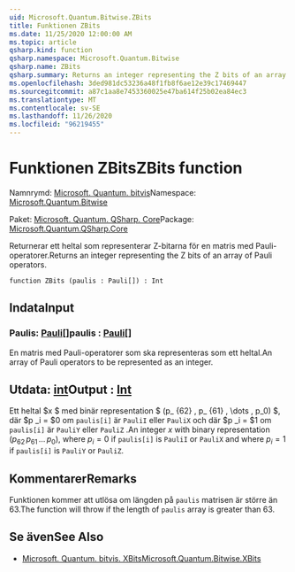 ```yaml
---
uid: Microsoft.Quantum.Bitwise.ZBits
title: Funktionen ZBits
ms.date: 11/25/2020 12:00:00 AM
ms.topic: article
qsharp.kind: function
qsharp.namespace: Microsoft.Quantum.Bitwise
qsharp.name: ZBits
qsharp.summary: Returns an integer representing the Z bits of an array of Pauli operators.
ms.openlocfilehash: 3ded981dc53236a48f1fb8f6ae12e39c17469447
ms.sourcegitcommit: a87c1aa8e7453360025e47ba614f25b02ea84ec3
ms.translationtype: MT
ms.contentlocale: sv-SE
ms.lasthandoff: 11/26/2020
ms.locfileid: "96219455"
---
```

# <a name="zbits-function"></a><span data-ttu-id="99418-102">Funktionen ZBits</span><span class="sxs-lookup"><span data-stu-id="99418-102">ZBits function</span></span>

<span data-ttu-id="99418-103">Namnrymd: [Microsoft. Quantum. bitvis](xref:Microsoft.Quantum.Bitwise)</span><span class="sxs-lookup"><span data-stu-id="99418-103">Namespace: [Microsoft.Quantum.Bitwise](xref:Microsoft.Quantum.Bitwise)</span></span>

<span data-ttu-id="99418-104">Paket: [Microsoft. Quantum. QSharp. Core](https://nuget.org/packages/Microsoft.Quantum.QSharp.Core)</span><span class="sxs-lookup"><span data-stu-id="99418-104">Package: [Microsoft.Quantum.QSharp.Core](https://nuget.org/packages/Microsoft.Quantum.QSharp.Core)</span></span>


<span data-ttu-id="99418-105">Returnerar ett heltal som representerar Z-bitarna för en matris med Pauli-operatorer.</span><span class="sxs-lookup"><span data-stu-id="99418-105">Returns an integer representing the Z bits of an array of Pauli operators.</span></span>

```qsharp
function ZBits (paulis : Pauli[]) : Int
```


## <a name="input"></a><span data-ttu-id="99418-106">Indata</span><span class="sxs-lookup"><span data-stu-id="99418-106">Input</span></span>

### <a name="paulis--pauli"></a><span data-ttu-id="99418-107">Paulis: [Pauli](xref:microsoft.quantum.lang-ref.pauli)[]</span><span class="sxs-lookup"><span data-stu-id="99418-107">paulis : [Pauli](xref:microsoft.quantum.lang-ref.pauli)[]</span></span>

<span data-ttu-id="99418-108">En matris med Pauli-operatorer som ska representeras som ett heltal.</span><span class="sxs-lookup"><span data-stu-id="99418-108">An array of Pauli operators to be represented as an integer.</span></span>



## <a name="output--int"></a><span data-ttu-id="99418-109">Utdata: [int](xref:microsoft.quantum.lang-ref.int)</span><span class="sxs-lookup"><span data-stu-id="99418-109">Output : [Int](xref:microsoft.quantum.lang-ref.int)</span></span>

<span data-ttu-id="99418-110">Ett heltal $x $ med binär representation $ (p_ {62} \, p_ {61} \, \dots \, p_0) $, där $p _i = $0 om `paulis[i]` är `PauliI` eller `PauliX` och där $p _i = $1 om `paulis[i]` är `PauliY` eller `PauliZ` .</span><span class="sxs-lookup"><span data-stu-id="99418-110">An integer $x$ with binary representation $(p_{62}\,p_{61}\,\dots\,p_0)$, where $p_i = 0$ if `paulis[i]` is `PauliI` or `PauliX` and where $p_i = 1$ if `paulis[i]` is `PauliY` or `PauliZ`.</span></span>

## <a name="remarks"></a><span data-ttu-id="99418-111">Kommentarer</span><span class="sxs-lookup"><span data-stu-id="99418-111">Remarks</span></span>

<span data-ttu-id="99418-112">Funktionen kommer att utlösa om längden på `paulis` matrisen är större än 63.</span><span class="sxs-lookup"><span data-stu-id="99418-112">The function will throw if the length of `paulis` array is greater than 63.</span></span>

## <a name="see-also"></a><span data-ttu-id="99418-113">Se även</span><span class="sxs-lookup"><span data-stu-id="99418-113">See Also</span></span>

- [<span data-ttu-id="99418-114">Microsoft. Quantum. bitvis. XBits</span><span class="sxs-lookup"><span data-stu-id="99418-114">Microsoft.Quantum.Bitwise.XBits</span></span>](xref:Microsoft.Quantum.Bitwise.XBits)